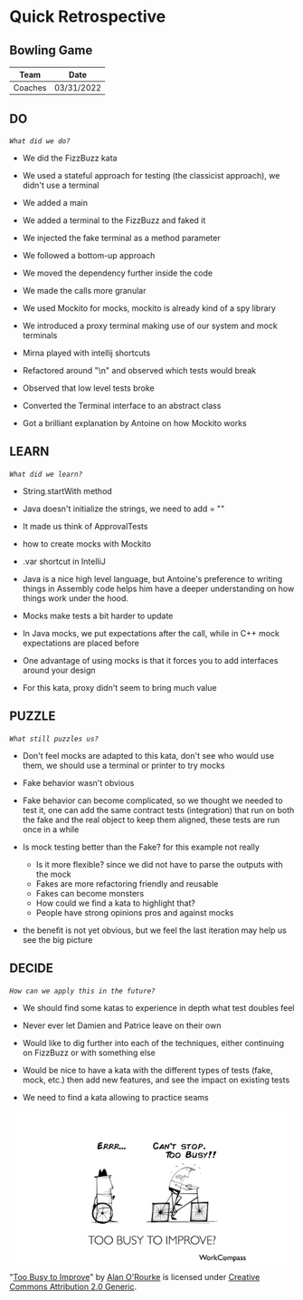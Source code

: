 # Quick Retrospective

## Bowling Game

| Team | Date |
| -- | ---- |
| Coaches| 03/31/2022 |

## DO
_`What did we do?`_

- We did the FizzBuzz kata
- We used a stateful approach for testing (the classicist approach), we didn't use a terminal

- We added a main
- We added a terminal to the FizzBuzz and faked it
- We injected the fake terminal as a method parameter
- We followed a bottom-up approach

- We moved the dependency further inside the code
- We made the calls more granular
- We used Mockito for mocks, mockito is already kind of a spy library

- We introduced a proxy terminal making use of our system and mock terminals
- Mirna played with intellij shortcuts

- Refactored around "\n" and observed which tests would break
- Observed that low level tests broke
- Converted the Terminal interface to an abstract class
- Got a brilliant explanation by Antoine on how Mockito works

## LEARN
_`What did we learn?`_

- String.startWith method
- Java doesn't initialize the strings, we need to add = ""
- It made us think of ApprovalTests

- how to create mocks with Mockito
- .var shortcut in IntelliJ

- Java is a nice high level language, but Antoine's preference to writing things in Assembly code helps him have a deeper understanding on how things work under the hood.
- Mocks make tests a bit harder to update
- In Java mocks, we put expectations after the call, while in C++ mock expectations are placed before
- One advantage of using mocks is that it forces you to add interfaces around your design
- For this kata, proxy didn't seem to bring much value


## PUZZLE
_`What still puzzles us?`_

- Don't feel mocks are adapted to this kata, don't see who would use them, we should use a terminal or printer to try mocks
- Fake behavior wasn't obvious
- Fake behavior can become complicated, so we thought we needed to test it, one can add the same contract tests (integration) that run on both the fake and the real object to keep them aligned, these tests are run once in a while

- Is mock testing better than the Fake? for this example not really
  - Is it more flexible? since we did not have to parse the outputs with the mock
  - Fakes are more refactoring friendly and reusable
  - Fakes can become monsters
  - How could we find a kata to highlight that?
  - People have strong opinions pros and against mocks

- the benefit is not yet obvious, but we feel the last iteration may help us see the big picture

## DECIDE
_`How can we apply this in the future?`_

- We should find some katas to experience in depth what test doubles feel

- Never ever let Damien and Patrice leave on their own

- Would like to dig further into each of the techniques, either continuing on FizzBuzz or with something else
- Would be nice to have a kata with the different types of tests (fake, mock, etc.) then add new features, and see the impact on existing tests 
- We need to find a kata allowing to practice seams

![Retrospective](./images/Retrospective.jpg)<br>
"[Too Busy to Improve](https://commons.wikimedia.org/wiki/File:Too_Busy_To_Improve_-_Performance_Management_-_Square_Wheels.png)" by [Alan O'Rourke](https://www.flickr.com/people/33524159@N00) is licensed under [Creative Commons Attribution 2.0 Generic](https://creativecommons.org/licenses/by/2.0/deed.en).
